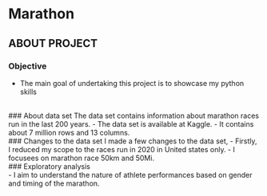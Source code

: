 # Marathon
## ABOUT PROJECT
### Objective
- The main goal of undertaking this project is to showcase my python skills
<br>
### About data set
The data set contains information about marathon races run in the last 200 years. 
- The data set is available at Kaggle.
- It contains about 7 million rows and 13 columns.
<br>
### Changes to the data set 
I made a few changes to the data set,
- Firstly, I reduced my scope to the races run in 2020 in United states only.
- I focusees on marathon race 50km and 50Mi.
<br>
### Exploratory analysis
<br>
- I aim to understand the nature of athlete performances based on gender and timing of the marathon.
